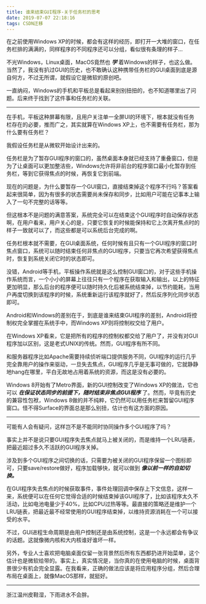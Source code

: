 ```yaml
---
title: 谁来结束GUI程序-关于任务栏的思考
date: 2019-07-07 22:18:16
tags: CSDN迁移
---
```

  在之前使用Windows XP的时候，都会有这样的经历，即打开一大堆的窗口，在任务栏排的满满的，同样程序的不同程序还可以分组，看似很有条理的样子…

 不光Windows，Linux桌面，MacOS竟然也 _**学**_ 着Windows的样子，也这么做。当然了，我没有扒过GUI的历史，也不敢确认这种携带任务栏的GUI桌面到底是源自何方，不过无所谓，就假设它是微软的原创吧。

 一直纳闷，Windows的手机和平板总是看起来别别扭扭的，也不知道哪里出了问题。后来终于找到了这件事和任务栏的关联。

 
--------
 在手机，平板这种屏幕有限，且用户关注单一全屏UI的环境下，根本就没有任务栏存在的必要，推而广之，其实就算在Windows XP上，也不需要有任务栏，那为什么要有任务栏？

 我假设任务栏是从微软开始设计出来的。

 任务栏是为了暂存GUI程序的窗口的，虽然桌面本身就已经支持了重叠窗口，但是为了让桌面可以更加整洁些，Windows允许将非前台的程序窗口最小化暂存到任务栏，等到它获得焦点的时候，再恢复它到前端。

 现在的问题是，为什么要暂存一个GUI窗口，直接结束掉这个程序不行吗？答案看起来很简单，因为有很多的状态需要尚未保存和同步，比如用户可能在记事本上输入了一句不完整的话等等。

 但这根本不是问题的满意答案，系统完全可以在结束这个GUI程序时自动保存状态啊，在用户看来，用户关心的是，只要它恢复的时候能保持和它上次离开焦点时的样子一致就可以了，而这些都是可以系统后台完成的啊。

 任务栏根本就不需要，在GUI桌面系统，任何时候有且只有一个GUI程序的窗口时焦点窗口，系统可以随时结束任何非焦点的GUI程序，只要当它再次希望获得焦点时，恢复到系统关闭它时的状态即可。

 没错，Android等手机，平板操作系统就是这么控制GUI窗口的，对于这些手机操作系统而言，一个小小的屏幕上往往只有一个程序在获取输入和输出，以上的特征更加明显，那么后台的程序便可以随时持久化后被系统结束掉，以节约能耗，当用户再度切换到该程序的时候，系统重新运行该程序就好了，然后反序列化同步状态即可。

 Android和Windows的差别在于，到底是谁来结束GUI程序的差别，Android将控制权完全掌握在系统手中，而Windows XP则将控制权交给了用户。

 在Windows XP看来，它是把所有的程序的控制权都交给了用户了，并没有对GUI程序加以区别，这是老式UNIX的传统。然而，GUI程序有所不同。

 和服务器程序比如Apache需要持续侦听端口提供服务不同，GUI程序的运行几乎完全靠用户的操作来驱动，一旦失去焦点，GUI程序几乎是无事可做的，它就静静地hang在哪里，平白无故地占用着系统的资源，而这是没有必要的。

 Windows 8开始有了Metro界面，新的GUI控制改变了Windows XP的做法，它也可以 _**在保证状态同步的前提下，随时结束非焦点GUI程序**_ 了。然而，毕竟有历史的兼容性包袱，Windows 8做的并不纯粹，它仍然可以用任务栏来暂留GUI程序窗口。怪不得Surface的界面总是那么别扭，估计也有这方面的原因。

 
--------
 可能有人会有疑问，这样岂不是不能同时协同操作多个GUI程序了吗？

 事实上并不是说只要GUI程序失去焦点就马上被关闭的，而是维持一个LRU链表，把最近超过多久不活跃的GUI程序关掉。

 涉及到多个GUI程序之间切换的话，只需要为被关闭的GUI程序保留一个图标即可，只要save/restore做好，程序加载够快，就可以做到 _**像以前一样的自如切换。**_

 在GUI程序失去焦点的时候获取事件，事件处理回调中保存上下文信息，这样一来，系统便可以在任何它觉得合适的时候结束掉该GUI程序了，比如该程序太久不活动，比如电池电量少于40%，比如CPU过热等等。最直接的策略还是维护一个LRU链表，把最近最不经常使用的GUI程序结束掉，以维持资源消耗在一个可以接受的水平。

 不过，GUI进程生命周期是由用户控制还是由系统控制，这是一个永远都会有争议的话题。这就像微内核和大内核谁好谁坏一样。

 另外，专业人士喜欢把电脑桌面仅留一张背景然后所有东西都扔进开始菜单，这个估计也是微软给带的。事实上，真实情况是，当你真的在使用电脑的时候，桌面背景很少有机会完全显露。在我看来，正确的做法应该是将应用程序分组，然后合理布局在桌面上，就像MacOS那样，就挺好。

 
--------
 浙江温州皮鞋湿，下雨进水不会胖。

   
  